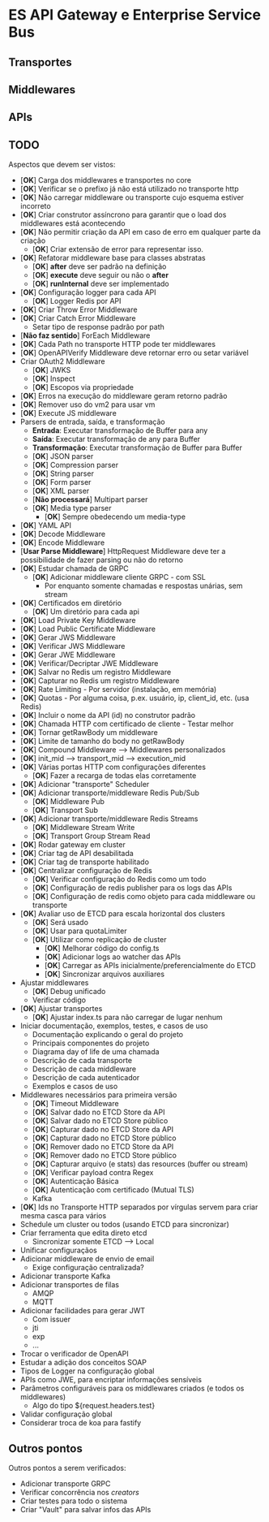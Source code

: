 # ES API Gateway e Enterprise Service Bus

## Transportes

## Middlewares

## APIs

## TODO

Aspectos que devem ser vistos:

- [**OK**] Carga dos middlewares e transportes no core
- [**OK**] Verificar se o prefixo já não está utilizado no transporte http
- [**OK**] Não carregar middleware ou transporte cujo esquema estiver incorreto
- [**OK**] Criar construtor assíncrono para garantir que o load dos middlewares está acontecendo
- [**OK**] Não permitir criação da API em caso de erro em qualquer parte da criação
  - [**OK**] Criar extensão de error para representar isso.
- [**OK**] Refatorar middleware base para classes abstratas
  - [**OK**] **after** deve ser padrão na definição
  - [**OK**] **execute** deve seguir ou não o **after**
  - [**OK**] **runInternal** deve ser implementado
- [**OK**] Configuração logger para cada API
  - [**OK**] Logger Redis por API
- [**OK**] Criar Throw Error Middleware
- [**OK**] Criar Catch Error Middleware
  - Setar tipo de response padrão por path
- [**Não faz sentido**] ForEach Middleware
- [**OK**] Cada Path no transporte HTTP pode ter middlewares
- [**OK**] OpenAPIVerify Middleware deve retornar erro ou setar variável
- Criar OAuth2 Middleware
  - [**OK**] JWKS
  - [**OK**] Inspect
  - [**OK**] Escopos via propriedade
- [**OK**] Erros na execução do middleware geram retorno padrão
- [**OK**] Remover uso do vm2 para usar vm
- [**OK**] Execute JS middleware
- Parsers de entrada, saída, e transformação
  - **Entrada**: Executar transformação de Buffer para any
  - **Saída**: Executar transformação de any para Buffer
  - **Transformação**: Executar transformação de Buffer para Buffer
  - [**OK**] JSON parser
  - [**OK**] Compression parser
  - [**OK**] String parser
  - [**OK**] Form parser
  - [**OK**] XML parser
  - [**Não processará**] Multipart parser
  - [**OK**] Media type parser
    - [**OK**] Sempre obedecendo um media-type
- [**OK**] YAML API
- [**OK**] Decode Middleware
- [**OK**] Encode Middleware
- [**Usar Parse Middleware**] HttpRequest Middleware deve ter a possibilidade de fazer parsing ou não do retorno
- [**OK**] Estudar chamada de GRPC
  - [**OK**] Adicionar middleware cliente GRPC - com SSL
    - Por enquanto somente chamadas e respostas unárias, sem stream
- [**OK**] Certificados em diretório
  - [**OK**] Um diretório para cada api
- [**OK**] Load Private Key Middleware
- [**OK**] Load Public Certificate Middleware
- [**OK**] Gerar JWS Middleware
- [**OK**] Verificar JWS Middleware
- [**OK**] Gerar JWE Middleware
- [**OK**] Verificar/Decriptar JWE Middleware
- [**OK**] Salvar no Redis um registro Middleware
- [**OK**] Capturar no Redis um registro Middleware
- [**OK**] Rate Limiting - Por servidor (instalação, em memória)
- [**OK**] Quotas - Por alguma coisa, p.ex. usuário, ip, client_id, etc. (usa Redis)
- [**OK**] Incluir o nome da API (id) no construtor padrão
- [**OK**] Chamada HTTP com certificado de cliente - Testar melhor
- [**OK**] Tornar getRawBody um middleware
- [**OK**] Limite de tamanho do body no getRawBody
- [**OK**] Compound Middleware --> Middlewares personalizados
- [**OK**] init_mid --> transport_mid --> execution_mid
- [**OK**] Várias portas HTTP com configurações diferentes
  - [**OK**] Fazer a recarga de todas elas corretamente
- [**OK**] Adicionar "transporte" Scheduler
- [**OK**] Adicionar transporte/middleware Redis Pub/Sub
  - [**OK**] Middleware Pub
  - [**OK**] Transport Sub
- [**OK**] Adicionar transporte/middleware Redis Streams
  - [**OK**] Middleware Stream Write
  - [**OK**] Transport Group Stream Read
- [**OK**] Rodar gateway em cluster
- [**OK**] Criar tag de API desabilitada
- [**OK**] Criar tag de transporte habilitado
- [**OK**] Centralizar configuração de Redis
  - [**OK**] Verificar configuração do Redis como um todo
  - [**OK**] Configuração de redis publisher para os logs das APIs
  - [**OK**] Configuração de redis como objeto para cada middleware ou transporte
- [**OK**] Avaliar uso de ETCD para escala horizontal dos clusters
  - [**OK**] Será usado
  - [**OK**] Usar para quotaLimiter
  - [**OK**] Utilizar como replicação de cluster
    - [**OK**] Melhorar código do config.ts
    - [**OK**] Adicionar logs ao watcher das APIs
    - [**OK**] Carregar as APIs inicialmente/preferencialmente do ETCD
    - [**OK**] Sincronizar arquivos auxiliares
- Ajustar middlewares
  - [**OK**] Debug unificado
  - Verificar código
- [**OK**] Ajustar transportes
  - [**OK**] Ajustar index.ts para não carregar de lugar nenhum
- Iniciar documentação, exemplos, testes, e casos de uso
  - Documentação explicando o geral do projeto
  - Principais componentes do projeto
  - Diagrama day of life de uma chamada
  - Descrição de cada transporte
  - Descrição de cada middleware
  - Descrição de cada autenticador
  - Exemplos e casos de uso
- Middlewares necessários para primeira versão
  - [**OK**] Timeout Middleware
  - [**OK**] Salvar dado no ETCD Store da API
  - [**OK**] Salvar dado no ETCD Store público
  - [**OK**] Capturar dado no ETCD Store da API
  - [**OK**] Capturar dado no ETCD Store público
  - [**OK**] Remover dado no ETCD Store da API
  - [**OK**] Remover dado no ETCD Store público
  - [**OK**] Capturar arquivo (e stats) das resources (buffer ou stream)
  - [**OK**] Verificar payload contra Regex
  - [**OK**] Autenticação Básica
  - [**OK**] Autenticação com certificado (Mutual TLS)
  - Kafka
- [**OK**] Ids no Transporte HTTP separados por vírgulas servem para criar mesma casca para vários
- Schedule um cluster ou todos (usando ETCD para sincronizar)
- Criar ferramenta que edita direto etcd
  - Sincronizar somente ETCD --> Local
- Unificar configuraçãos
- Adicionar middleware de envio de email
  - Exige configuração centralizada?
- Adicionar transporte Kafka
- Adicionar transportes de filas
  - AMQP
  - MQTT
- Adicionar facilidades para gerar JWT
  - Com issuer
  - jti
  - exp
  - ...
- Trocar o verificador de OpenAPI
- Estudar a adição dos conceitos SOAP
- Tipos de Logger na configuração global
- APIs como JWE, para encriptar informações sensíveis
- Parâmetros configuráveis para os middlewares criados (e todos os middlewares)
  - Algo do tipo ${request.headers.test}
- Validar configuração global
- Considerar troca de koa para fastify

## Outros pontos

Outros pontos a serem verificados:

- Adicionar transporte GRPC
- Verificar concorrência nos *creators*
- Criar testes para todo o sistema
- Criar "Vault" para salvar infos das APIs
